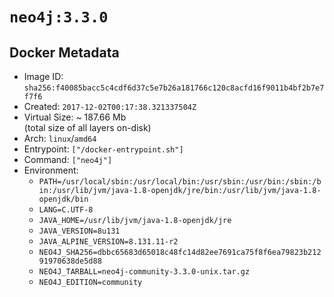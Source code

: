 # `neo4j:3.3.0`

## Docker Metadata

- Image ID: `sha256:f40085bacc5c4cdf6d37c5e7b26a181766c120c8acfd16f9011b4bf2b7e7f7f6`
- Created: `2017-12-02T00:17:38.321337504Z`
- Virtual Size: ~ 187.66 Mb  
  (total size of all layers on-disk)
- Arch: `linux`/`amd64`
- Entrypoint: `["/docker-entrypoint.sh"]`
- Command: `["neo4j"]`
- Environment:
  - `PATH=/usr/local/sbin:/usr/local/bin:/usr/sbin:/usr/bin:/sbin:/bin:/usr/lib/jvm/java-1.8-openjdk/jre/bin:/usr/lib/jvm/java-1.8-openjdk/bin`
  - `LANG=C.UTF-8`
  - `JAVA_HOME=/usr/lib/jvm/java-1.8-openjdk/jre`
  - `JAVA_VERSION=8u131`
  - `JAVA_ALPINE_VERSION=8.131.11-r2`
  - `NEO4J_SHA256=dbbc65683d65018c48fc14d82ee7691ca75f8f6ea79823b21291970638de5d88`
  - `NEO4J_TARBALL=neo4j-community-3.3.0-unix.tar.gz`
  - `NEO4J_EDITION=community`
